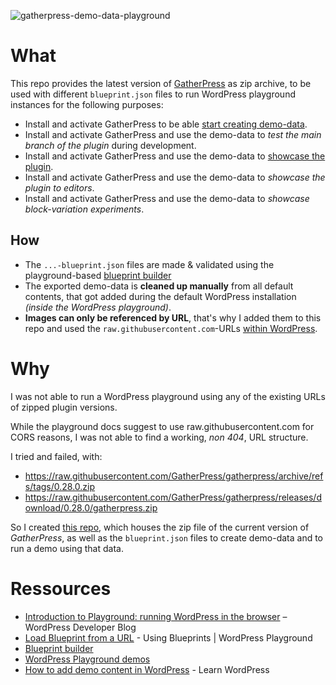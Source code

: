 ![gatherpress-demo-data-playground](https://raw.githubusercontent.com/carstingaxion/gatherpress-demo-data/main/assets/gatherpress-demo-data-playground.png)


# What

This repo provides the latest version of [GatherPress](https://github.com/GatherPress/gatherpress/releases) as zip archive, to be used with different `blueprint.json` files to run WordPress playground instances for the following purposes:

- Install and activate GatherPress to be able [start creating demo-data](https://playground.wordpress.net/?blueprint-url=https://raw.githubusercontent.com/carstingaxion/gatherpress-demo-data/main/gatherpress-blank-install-blueprint.json).
- Install and activate GatherPress and use the demo-data to *test the main branch of the plugin* during development.
- Install and activate GatherPress and use the demo-data to [showcase the plugin](https://playground.wordpress.net/?blueprint-url=https://raw.githubusercontent.com/carstingaxion/gatherpress-demo-data/main/gatherpress-demo-blueprint.json).
- Install and activate GatherPress and use the demo-data to *showcase the plugin to editors*.
- Install and activate GatherPress and use the demo-data to *showcase block-variation experiments*.

## How

- The `...-blueprint.json` files are made & validated using the playground-based [blueprint builder](https://playground.wordpress.net/builder/builder.html#{%22$schema%22:%22https://playground.wordpress.net/blueprint-schema.json%22,%22landingPage%22:%22https://playground.wordpress.net/events%22,%22preferredVersions%22:{%22php%22:%228.2%22,%22wp%22:%226.5%22},%22phpExtensionBundles%22:[%22kitchen-sink%22],%22features%22:{%22networking%22:true},%22steps%22:[{%22step%22:%22setSiteOptions%22,%22options%22:{%22blogname%22:%22GatherPress%22,%22blogdescription%22:%22Powering%20Communities%20with%20WordPress.%22,%22users_can_register%22:1}},{%22step%22:%22login%22,%22username%22:%22admin%22,%22password%22:%22password%22},{%22step%22:%22installPlugin%22,%22pluginZipFile%22:{%22resource%22:%22url%22,%22url%22:%22https://raw.githubusercontent.com/carstingaxion/gatherpress-demo-data/main/gatherpress-0.28.0.zip%22},%22options%22:{%22activate%22:true}},{%22step%22:%22importFile%22,%22file%22:{%22resource%22:%22url%22,%22url%22:%22https://raw.githubusercontent.com/carstingaxion/gatherpress-demo-data/main/GatherPress-demo-data-2024.xml%22}}]})
- The exported demo-data is **cleaned up manually** from all default contents, that got added during the default WordPress installation *(inside the WordPress playground)*.
- **Images can only be referenced by URL**, that's why I added them to this repo and used the `raw.githubusercontent.com`-URLs [within WordPress](https://github.com/carstingaxion/gatherpress-demo-data/issues/4#issuecomment-2083850813).

# Why

I was not able to run a WordPress playground using any of the existing URLs of zipped plugin versions.

While the playground docs suggest to use raw.githubusercontent.com for CORS reasons, I was not able to find a working, *non 404*, URL structure.

I tried and failed, with:

- https://raw.githubusercontent.com/GatherPress/gatherpress/archive/refs/tags/0.28.0.zip
- https://raw.githubusercontent.com/GatherPress/gatherpress/releases/download/0.28.0/gatherpress.zip

So I created [this repo](https://github.com/carstingaxion/gatherpress-demo-data), which houses the zip file of the current version of *GatherPress*, as well as the `blueprint.json` files to create demo-data and to run a demo using that data.

# Ressources

- [Introduction to Playground: running WordPress in the browser](https://developer.wordpress.org/news/2024/04/05/introduction-to-playground-running-wordpress-in-the-browser/) – WordPress Developer Blog
- [Load Blueprint from a URL](https://wordpress.github.io/wordpress-playground/blueprints-api/using-blueprints/#load-blueprint-from-a-url) - Using Blueprints | WordPress Playground
- [Blueprint builder](https://playground.wordpress.net/builder/builder.html)
- [WordPress Playground demos](https://playground.wordpress.net/demos/index.html)
- [How to add demo content in WordPress](https://learn.wordpress.org/lesson-plan/how-to-add-demo-content-in-wordpress/) - Learn WordPress
